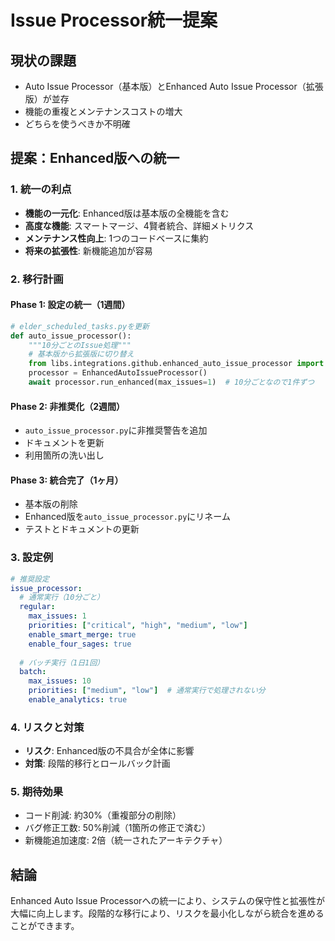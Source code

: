 # Issue Processor統一提案

## 現状の課題
- Auto Issue Processor（基本版）とEnhanced Auto Issue Processor（拡張版）が並存
- 機能の重複とメンテナンスコストの増大
- どちらを使うべきか不明確

## 提案：Enhanced版への統一

### 1. 統一の利点
- **機能の一元化**: Enhanced版は基本版の全機能を含む
- **高度な機能**: スマートマージ、4賢者統合、詳細メトリクス
- **メンテナンス性向上**: 1つのコードベースに集約
- **将来の拡張性**: 新機能追加が容易

### 2. 移行計画

#### Phase 1: 設定の統一（1週間）
```python
# elder_scheduled_tasks.pyを更新
def auto_issue_processor():
    """10分ごとのIssue処理"""
    # 基本版から拡張版に切り替え
    from libs.integrations.github.enhanced_auto_issue_processor import EnhancedAutoIssueProcessor
    processor = EnhancedAutoIssueProcessor()
    await processor.run_enhanced(max_issues=1)  # 10分ごとなので1件ずつ
```

#### Phase 2: 非推奨化（2週間）
- `auto_issue_processor.py`に非推奨警告を追加
- ドキュメントを更新
- 利用箇所の洗い出し

#### Phase 3: 統合完了（1ヶ月）
- 基本版の削除
- Enhanced版を`auto_issue_processor.py`にリネーム
- テストとドキュメントの更新

### 3. 設定例

```yaml
# 推奨設定
issue_processor:
  # 通常実行（10分ごと）
  regular:
    max_issues: 1
    priorities: ["critical", "high", "medium", "low"]
    enable_smart_merge: true
    enable_four_sages: true
    
  # バッチ実行（1日1回）
  batch:
    max_issues: 10
    priorities: ["medium", "low"]  # 通常実行で処理されない分
    enable_analytics: true
```

### 4. リスクと対策
- **リスク**: Enhanced版の不具合が全体に影響
- **対策**: 段階的移行とロールバック計画

### 5. 期待効果
- コード削減: 約30%（重複部分の削除）
- バグ修正工数: 50%削減（1箇所の修正で済む）
- 新機能追加速度: 2倍（統一されたアーキテクチャ）

## 結論
Enhanced Auto Issue Processorへの統一により、システムの保守性と拡張性が大幅に向上します。段階的な移行により、リスクを最小化しながら統合を進めることができます。